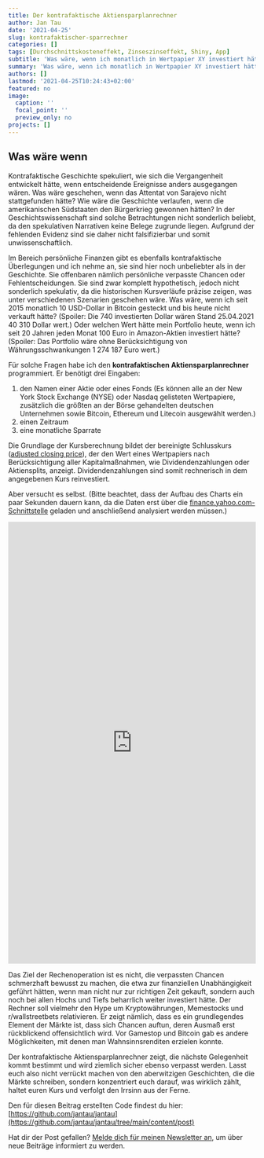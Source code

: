 ```yaml
---
title: Der kontrafaktische Aktiensparplanrechner
author: Jan Tau
date: '2021-04-25'
slug: kontrafaktischer-sparrechner
categories: []
tags: [Durchschnittskosteneffekt, Zinseszinseffekt, Shiny, App]
subtitle: 'Was wäre, wenn ich monatlich in Wertpapier XY investiert hätte?'
summary: 'Was wäre, wenn ich monatlich in Wertpapier XY investiert hätte?'
authors: []
lastmod: '2021-04-25T10:24:43+02:00'
featured: no
image:
  caption: ''
  focal_point: ''
  preview_only: no
projects: []
---
```

## Was wäre wenn

Kontrafaktische Geschichte spekuliert, wie sich die Vergangenheit entwickelt hätte, wenn entscheidende Ereignisse anders ausgegangen wären. Was wäre geschehen, wenn das Attentat von Sarajevo nicht stattgefunden hätte? Wie wäre die Geschichte verlaufen, wenn die amerikanischen Südstaaten den Bürgerkrieg gewonnen hätten? In der Geschichtswissenschaft sind solche Betrachtungen nicht sonderlich beliebt, da den spekulativen Narrativen keine Belege zugrunde liegen. Aufgrund der fehlenden Evidenz sind sie daher nicht falsifizierbar und somit unwissenschaftlich.

Im Bereich persönliche Finanzen gibt es ebenfalls kontrafaktische Überlegungen und ich nehme an, sie sind hier noch unbeliebter als in der Geschichte. Sie offenbaren nämlich persönliche verpasste Chancen oder Fehlentscheidungen. Sie sind zwar komplett hypothetisch, jedoch nicht sonderlich spekulativ, da die historischen Kursverläufe präzise zeigen, was unter verschiedenen Szenarien geschehen wäre. Was wäre, wenn ich seit 2015 monatlich 10 USD-Dollar in Bitcoin gesteckt und bis heute nicht verkauft hätte? (Spoiler: Die 740 investierten Dollar wären Stand 25.04.2021 40 310 Dollar wert.) Oder welchen Wert hätte mein Portfolio heute, wenn ich seit 20 Jahren jeden Monat 100 Euro in Amazon-Aktien investiert hätte? (Spoiler: Das Portfolio wäre ohne Berücksichtigung von Währungsschwankungen 1 274 187 Euro wert.) 

Für solche Fragen habe ich den **kontrafaktischen Aktiensparplanrechner** programmiert. Er benötigt drei Eingaben:
1. den Namen einer Aktie oder eines Fonds (Es können alle an der New York Stock Exchange (NYSE) oder Nasdaq gelisteten Wertpapiere, zusätzlich die größten an der Börse gehandelten deutschen Unternehmen sowie Bitcoin, Ethereum und Litecoin ausgewählt werden.)
2. einen Zeitraum
3. eine monatliche Sparrate

Die Grundlage der Kursberechnung bildet der bereinigte Schlusskurs ([adjusted closing price](https://www.investopedia.com/terms/a/adjusted_closing_price.asp)), der den Wert eines Wertpapiers nach Berücksichtigung aller Kapitalmaßnahmen, wie Dividendenzahlungen oder Aktiensplits, anzeigt. Dividendenzahlungen sind somit rechnerisch in dem angegebenen Kurs reinvestiert.

Aber versucht es selbst. (Bitte beachtet, dass der Aufbau des Charts ein paar Sekunden dauern kann, da die Daten erst über die [finance.yahoo.com-Schnittstelle](https://finance.yahoo.com) geladen und anschließend analysiert werden müssen.)

<iframe height="900" width="100%" frameborder="no" src="https://jantau.shinyapps.io/counterfactual-stock-savings-plan-calculator/"> </iframe>

Das Ziel der Rechenoperation ist es nicht, die verpassten Chancen schmerzhaft bewusst zu machen, die etwa zur finanziellen Unabhängigkeit geführt hätten, wenn man nicht nur zur richtigen Zeit gekauft, sondern auch noch bei allen Hochs und Tiefs beharrlich weiter investiert hätte. Der Rechner soll vielmehr den Hype um Kryptowährungen, Memestocks und r/wallstreetbets relativieren. Er zeigt nämlich, dass es ein grundlegendes Element der Märkte ist, dass sich Chancen auftun, deren Ausmaß erst rückblickend offensichtlich wird. Vor Gamestop und Bitcoin gab es andere Möglichkeiten, mit denen man Wahnsinnsrenditen erzielen konnte. 

Der kontrafaktische Aktiensparplanrechner zeigt, die nächste Gelegenheit kommt bestimmt und wird ziemlich sicher ebenso verpasst werden. Lasst euch also nicht verrückt machen von den aberwitzigen Geschichten, die die Märkte schreiben, sondern konzentriert euch darauf, was wirklich zählt, haltet euren Kurs und verfolgt den Irrsinn aus der Ferne. 

Den für diesen Beitrag erstellten Code findest du hier: [https://github.com/jantau/jantau](https://github.com/jantau/jantau/tree/main/content/post)

Hat dir der Post gefallen? [Melde dich für meinen Newsletter an](https://tinyletter.com/jantau), um über neue Beiträge informiert zu werden.
